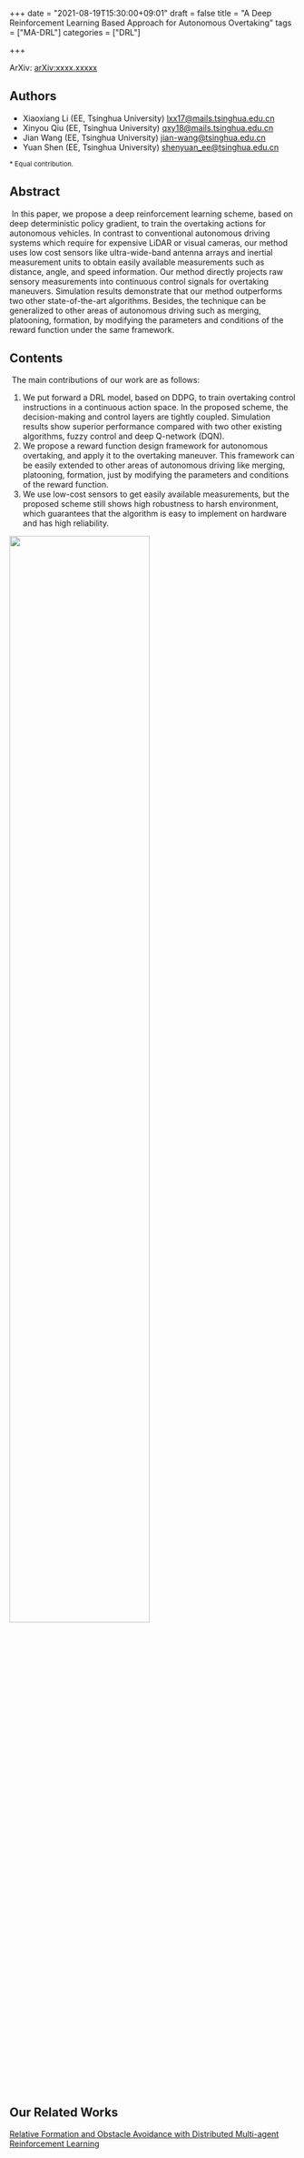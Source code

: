 +++
date = "2021-08-19T15:30:00+09:01"
draft = false
title = "A Deep Reinforcement Learning Based Approach for Autonomous Overtaking" 
tags  = ["MA-DRL"]
categories = ["DRL"]


+++


ArXiv: [arXiv:xxxx.xxxxx](https://arxiv.org/pdf/xxxx.xxxx.pdf)


## Authors

- Xiaoxiang Li (EE, Tsinghua University) <lxx17@mails.tsinghua.edu.cn>
- Xinyou Qiu (EE, Tsinghua University) <qxy18@mails.tsinghua.edu.cn>
- Jian Wang (EE, Tsinghua University) <jian-wang@tsinghua.edu.cn>
- Yuan Shen (EE, Tsinghua University) <shenyuan_ee@tsinghua.edu.cn>


<small>\* Equal contribution.</small>


## Abstract

​	In this paper, we propose a deep reinforcement learning scheme, based on deep deterministic policy gradient, to
train the overtaking actions for autonomous vehicles. In contrast to conventional autonomous driving systems which require for
expensive LiDAR or visual cameras, our method uses low cost sensors like ultra-wide-band antenna arrays and inertial
measurement units to obtain easily available measurements such as distance, angle, and speed information. Our method
directly projects raw sensory measurements into continuous control signals for overtaking maneuvers. Simulation results
demonstrate that our method outperforms two other state-of-the-art algorithms. Besides, the technique can be generalized to
other areas of autonomous driving such as merging, platooning, formation, by modifying the parameters and conditions of the
reward function under the same framework.


<h2 id="abstract">Contents</h2>

​	The main contributions of our work are as follows:
1) We put forward a DRL model, based on DDPG, to train overtaking control instructions in a continuous action space. In the proposed scheme, the decision-making and control layers are tightly coupled. Simulation results show superior  performance compared with two other existing algorithms, fuzzy control and deep Q-network (DQN).
2) We propose a reward function design framework for autonomous overtaking, and apply it to the overtaking maneuver.
This framework can be easily extended to other areas of autonomous driving like merging, platooning, formation, just by modifying the parameters and conditions of the reward function.
3) We use low-cost sensors to get easily available measurements, but the proposed scheme still shows high robustness
to harsh environment, which guarantees that the algorithm is easy to implement on hardware and has high reliability.



<img src="../images/DRLovertaking/diagram.png" width="70%"/>

## Our Related Works
[Relative Formation and Obstacle Avoidance with Distributed Multi-agent Reinforcement Learning](/relativeformation/)<br>
